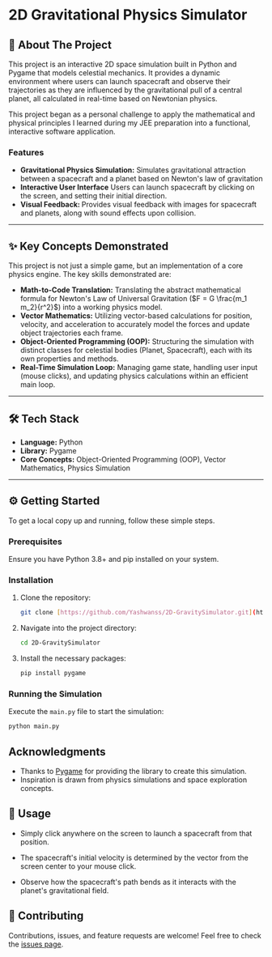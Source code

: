 # 2D Gravitational Physics Simulator


## 🚀 About The Project

This project is an interactive 2D space simulation built in Python and Pygame that models celestial mechanics. It provides a dynamic environment where users can launch spacecraft and observe their trajectories as they are influenced by the gravitational pull of a central planet, all calculated in real-time based on Newtonian physics.

This project began as a personal challenge to apply the mathematical and physical principles I learned during my JEE preparation into a functional, interactive software application.


<h3>Features</h3>

- <b>Gravitational Physics Simulation:</b> Simulates gravitational attraction between a spacecraft and a planet based on Newton's law of gravitation 
- <b>Interactive User Interface</b> Users can launch spacecraft by clicking on the screen, and setting their initial direction.
- <b>Visual Feedback: </b>Provides visual feedback with images for spacecraft and planets, along with sound effects upon collision.
---

## ✨ Key Concepts Demonstrated

This project is not just a simple game, but an implementation of a core physics engine. The key skills demonstrated are:

* **Math-to-Code Translation:** Translating the abstract mathematical formula for Newton's Law of Universal Gravitation ($F = G \frac{m_1 m_2}{r^2}$) into a working physics model.
* **Vector Mathematics:** Utilizing vector-based calculations for position, velocity, and acceleration to accurately model the forces and update object trajectories each frame.
* **Object-Oriented Programming (OOP):** Structuring the simulation with distinct classes for celestial bodies (Planet, Spacecraft), each with its own properties and methods.
* **Real-Time Simulation Loop:** Managing game state, handling user input (mouse clicks), and updating physics calculations within an efficient main loop.

---

## 🛠️ Tech Stack

* **Language:** Python
* **Library:** Pygame
* **Core Concepts:** Object-Oriented Programming (OOP), Vector Mathematics, Physics Simulation

---

## ⚙️ Getting Started

To get a local copy up and running, follow these simple steps.

### Prerequisites

Ensure you have Python 3.8+ and pip installed on your system.

### Installation

1.  Clone the repository:
    ```sh
    git clone [https://github.com/Yashwanss/2D-GravitySimulator.git](https://github.com/Yashwanss/2D-GravitySimulator.git)
    ```
2.  Navigate into the project directory:
    ```sh
    cd 2D-GravitySimulator
    ```
3.  Install the necessary packages:
    ```sh
    pip install pygame
    ```

### Running the Simulation

Execute the `main.py` file to start the simulation:
```sh
python main.py
```


## Acknowledgments

- Thanks to [Pygame](https://www.pygame.org/) for providing the library to create this simulation.
- Inspiration is drawn from physics simulations and space exploration concepts.

## 📖 Usage

   - Simply click anywhere on the screen to launch a spacecraft from that position.

   - The spacecraft's initial velocity is determined by the vector from the screen center to your mouse click.

   - Observe how the spacecraft's path bends as it interacts with the planet's gravitational field.

## 🤝 Contributing

Contributions, issues, and feature requests are welcome! Feel free to check the [issues page](https://github.com/Yashwanss/2D-GravitySimulator/issues).
